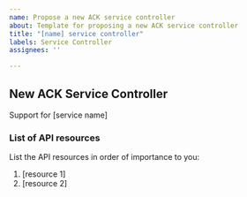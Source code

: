 ```yaml
---
name: Propose a new ACK service controller
about: Template for proposing a new ACK service controller
title: "[name] service controller"
labels: Service Controller
assignees: ''

---
```


## New ACK Service Controller

Support for [service name]

### List of API resources

List the API resources in order of importance to you:

1) [resource 1]
1) [resource 2]
